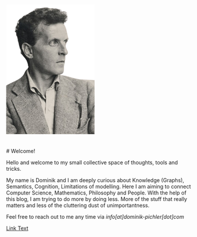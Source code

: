 

<img src="assets/images/luwi.png" alt="Alt text" style="max-width: 100%; max-height: 350px;">


<br>
<br>
<br>
# Welcome! 



Hello and welcome to my small collective space of thoughts, tools and tricks. 

My name is Dominik and I am deeply curious about Knowledge (Graphs), Semantics, Cognition, Limitations of modelling. Here I am aiming to connect Computer Science, Mathematics, Philosophy and People.
With the help of this blog, I am trying to do more by doing less. 
More of the stuff that really matters and less of the cluttering dust of unimportantness. 


Feel free to reach out to me any time via *info[at]dominik-pichler[dot]com*





[Link Text](test.md)





